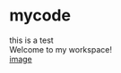 # mycode<br />
this is a test<br />
Welcome to my workspace!<br />
[image](https://github.com/changyq12/mycode/raw/master/screenshots/vim-screenshot.JPG)
